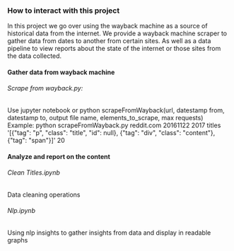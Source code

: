### How to interact with this project

In this project we go over using the wayback machine as a source of historical data from the internet. We provide a wayback machine scraper to gather data from dates to another from certain sites. As well as a data pipeline to view reports about the state of the internet or those sites from the data collected. 

#### Gather data from wayback machine 
###### Scrape from wayback.py: 
Use jupyter notebook or 
python scrapeFromWayback(url, datestamp from, datestamp to, output file name, elements_to_scrape, max requests)
Example: python scrapeFromWayback.py reddit.com 20161122 2017 titles '[{"tag": "p", "class": "title", "id": null}, {"tag": "div", "class": "content"}, {"tag": "span"}]' 20

#### Analyze and report on the content 
###### Clean Titles.ipynb
Data cleaning operations 

###### Nlp.ipynb 
Using nlp insights to gather insights from data and display in readable graphs


